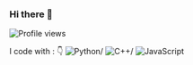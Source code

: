 ### Hi there 👋


![Profile views](https://gpvc.arturio.dev/A-PolarBear)

I code with : 👇
![Python](https://img.shields.io/badge/python-3670A0?style=for-the-badge&logo=python&logoColor=ffdd54)/
![C++](https://img.shields.io/badge/c++-%2300599C.svg?style=for-the-badge&logo=c%2B%2B&logoColor=white)/
![JavaScript](https://img.shields.io/badge/javascript-%23323330.svg?style=for-the-badge&logo=javascript&logoColor=%23F7DF1E)
<!--
**A-PolarBear/A-PolarBear** is a ✨ _special_ ✨ repository because its `README.md` (this file) appears on your GitHub profile.

Here are some ideas to get you started:

- 🔭 I’m currently working on ...
- 🌱 I’m currently learning ...
- 👯 I’m looking to collaborate on ...
- 🤔 I’m looking for help with ...
- 💬 Ask me about ...
- 📫 How to reach me: ...
- 😄 Pronouns: ...
- ⚡ Fun fact: ...
-->
